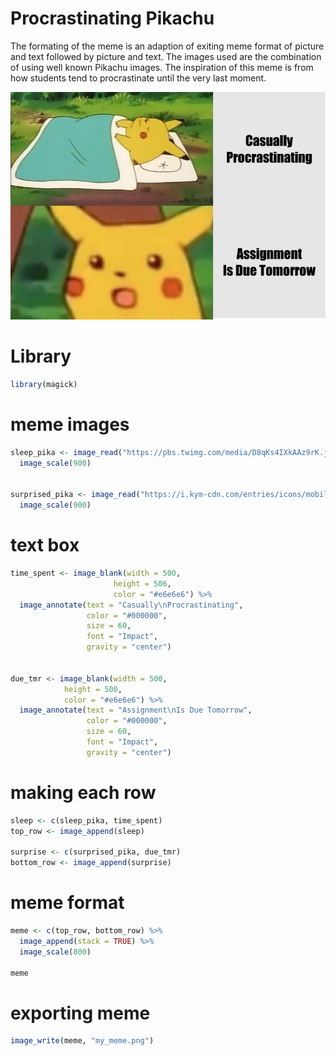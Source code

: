 # Procrastinating Pikachu
The formating of the meme is an adaption of exiting meme format of picture and text followed by picture and text.
The images used are the combination of using well known Pikachu images.
The inspiration of this meme is from how students tend to procrastinate until the very last moment.  

![](https://github.com/Niakho/stats220/blob/main/my_meme.png?raw=true)

# Library
```r
library(magick)
```

# meme images
```r
sleep_pika <- image_read("https://pbs.twimg.com/media/D8qKs4IXkAAz9rK.jpg") %>%
  image_scale(900)


surprised_pika <- image_read("https://i.kym-cdn.com/entries/icons/mobile/000/027/475/Screen_Shot_2018-10-25_at_11.02.15_AM.jpg") %>%
  image_scale(900)
```

# text box
```r
time_spent <- image_blank(width = 500, 
                       height = 506, 
                       color = "#e6e6e6") %>%
  image_annotate(text = "Casually\nProcrastinating",
                 color = "#000000",
                 size = 60,
                 font = "Impact",
                 gravity = "center")


due_tmr <- image_blank(width = 500, 
            height = 500, 
            color = "#e6e6e6") %>%
  image_annotate(text = "Assignment\nIs Due Tomorrow",
                 color = "#000000",
                 size = 60,
                 font = "Impact",
                 gravity = "center")
```

# making each row
```r
sleep <- c(sleep_pika, time_spent)
top_row <- image_append(sleep)

surprise <- c(surprised_pika, due_tmr)
bottom_row <- image_append(surprise)
```

# meme format
```r
meme <- c(top_row, bottom_row) %>%
  image_append(stack = TRUE) %>%
  image_scale(800)

meme
```
# exporting meme
```r
image_write(meme, "my_meme.png")
```


